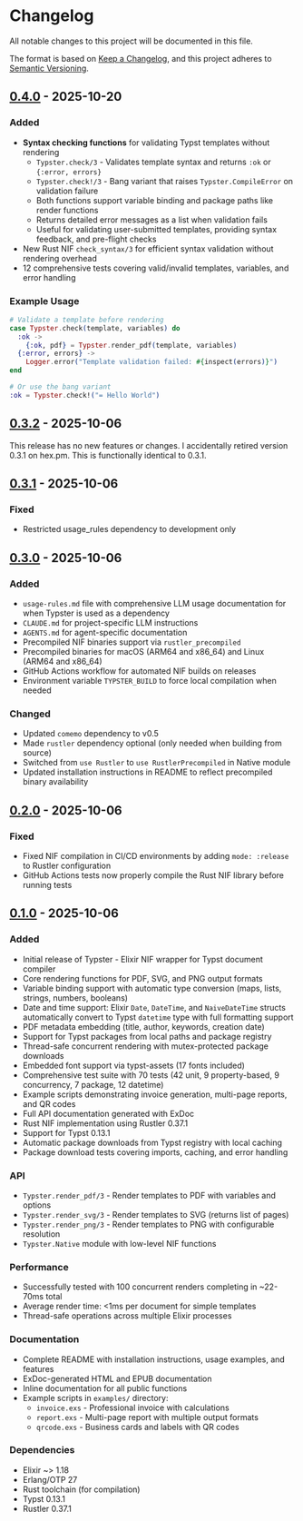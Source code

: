 # Changelog

All notable changes to this project will be documented in this file.

The format is based on [Keep a Changelog](https://keepachangelog.com/en/1.1.0/),
and this project adheres to [Semantic Versioning](https://semver.org/spec/v2.0.0.html).

## [0.4.0] - 2025-10-20

### Added
- **Syntax checking functions** for validating Typst templates without rendering
  - `Typster.check/3` - Validates template syntax and returns `:ok` or `{:error, errors}`
  - `Typster.check!/3` - Bang variant that raises `Typster.CompileError` on validation failure
  - Both functions support variable binding and package paths like render functions
  - Returns detailed error messages as a list when validation fails
  - Useful for validating user-submitted templates, providing syntax feedback, and pre-flight checks
- New Rust NIF `check_syntax/3` for efficient syntax validation without rendering overhead
- 12 comprehensive tests covering valid/invalid templates, variables, and error handling

### Example Usage
```elixir
# Validate a template before rendering
case Typster.check(template, variables) do
  :ok ->
    {:ok, pdf} = Typster.render_pdf(template, variables)
  {:error, errors} ->
    Logger.error("Template validation failed: #{inspect(errors)}")
end

# Or use the bang variant
:ok = Typster.check!("= Hello World")
```

## [0.3.2] - 2025-10-06

This release has no new features or changes. I accidentally retired version 0.3.1 on hex.pm. This is functionally identical to 0.3.1.

## [0.3.1] - 2025-10-06

### Fixed
- Restricted usage_rules dependency to development only

## [0.3.0] - 2025-10-06

### Added
- `usage-rules.md` file with comprehensive LLM usage documentation for when Typster is used as a dependency
- `CLAUDE.md` for project-specific LLM instructions
- `AGENTS.md` for agent-specific documentation
- Precompiled NIF binaries support via `rustler_precompiled`
- Precompiled binaries for macOS (ARM64 and x86_64) and Linux (ARM64 and x86_64)
- GitHub Actions workflow for automated NIF builds on releases
- Environment variable `TYPSTER_BUILD` to force local compilation when needed

### Changed
- Updated `comemo` dependency to v0.5
- Made `rustler` dependency optional (only needed when building from source)
- Switched from `use Rustler` to `use RustlerPrecompiled` in Native module
- Updated installation instructions in README to reflect precompiled binary availability

## [0.2.0] - 2025-10-06

### Fixed
- Fixed NIF compilation in CI/CD environments by adding `mode: :release` to Rustler configuration
- GitHub Actions tests now properly compile the Rust NIF library before running tests

## [0.1.0] - 2025-10-06

### Added
- Initial release of Typster - Elixir NIF wrapper for Typst document compiler
- Core rendering functions for PDF, SVG, and PNG output formats
- Variable binding support with automatic type conversion (maps, lists, strings, numbers, booleans)
- Date and time support: Elixir `Date`, `DateTime`, and `NaiveDateTime` structs automatically convert to Typst `datetime` type with full formatting support
- PDF metadata embedding (title, author, keywords, creation date)
- Support for Typst packages from local paths and package registry
- Thread-safe concurrent rendering with mutex-protected package downloads
- Embedded font support via typst-assets (17 fonts included)
- Comprehensive test suite with 70 tests (42 unit, 9 property-based, 9 concurrency, 7 package, 12 datetime)
- Example scripts demonstrating invoice generation, multi-page reports, and QR codes
- Full API documentation generated with ExDoc
- Rust NIF implementation using Rustler 0.37.1
- Support for Typst 0.13.1
- Automatic package downloads from Typst registry with local caching
- Package download tests covering imports, caching, and error handling

### API
- `Typster.render_pdf/3` - Render templates to PDF with variables and options
- `Typster.render_svg/3` - Render templates to SVG (returns list of pages)
- `Typster.render_png/3` - Render templates to PNG with configurable resolution
- `Typster.Native` module with low-level NIF functions

### Performance
- Successfully tested with 100 concurrent renders completing in ~22-70ms total
- Average render time: <1ms per document for simple templates
- Thread-safe operations across multiple Elixir processes

### Documentation
- Complete README with installation instructions, usage examples, and features
- ExDoc-generated HTML and EPUB documentation
- Inline documentation for all public functions
- Example scripts in `examples/` directory:
  - `invoice.exs` - Professional invoice with calculations
  - `report.exs` - Multi-page report with multiple output formats
  - `qrcode.exs` - Business cards and labels with QR codes

### Dependencies
- Elixir ~> 1.18
- Erlang/OTP 27
- Rust toolchain (for compilation)
- Typst 0.13.1
- Rustler 0.37.1

[0.4.0]: https://github.com/mylanconnolly/typster/releases/tag/v0.4.0
[0.3.2]: https://github.com/mylanconnolly/typster/releases/tag/v0.3.2
[0.3.1]: https://github.com/mylanconnolly/typster/releases/tag/v0.3.1
[0.3.0]: https://github.com/mylanconnolly/typster/releases/tag/v0.3.0
[0.2.0]: https://github.com/mylanconnolly/typster/releases/tag/v0.2.0
[0.1.0]: https://github.com/mylanconnolly/typster/releases/tag/v0.1.0
